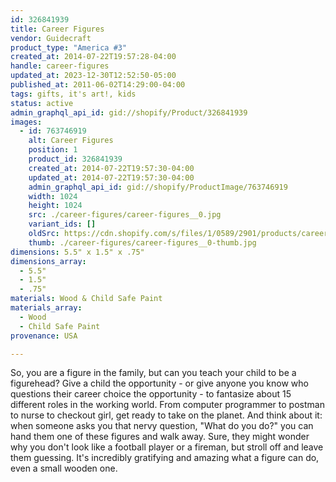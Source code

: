 ```yaml
---
id: 326841939
title: Career Figures
vendor: Guidecraft
product_type: "America #3"
created_at: 2014-07-22T19:57:28-04:00
handle: career-figures
updated_at: 2023-12-30T12:52:50-05:00
published_at: 2011-06-02T14:29:00-04:00
tags: gifts, it's art!, kids
status: active
admin_graphql_api_id: gid://shopify/Product/326841939
images:
  - id: 763746919
    alt: Career Figures
    position: 1
    product_id: 326841939
    created_at: 2014-07-22T19:57:30-04:00
    updated_at: 2014-07-22T19:57:30-04:00
    admin_graphql_api_id: gid://shopify/ProductImage/763746919
    width: 1024
    height: 1024
    src: ./career-figures/career-figures__0.jpg
    variant_ids: []
    oldSrc: https://cdn.shopify.com/s/files/1/0589/2901/products/career-figures.jpeg?v=1406073450
    thumb: ./career-figures/career-figures__0-thumb.jpg
dimensions: 5.5" x 1.5" x .75"
dimensions_array:
  - 5.5"
  - 1.5"
  - .75"
materials: Wood & Child Safe Paint
materials_array:
  - Wood
  - Child Safe Paint
provenance: USA

---
```


So, you are a figure in the family, but can you teach your child to be a figurehead? Give a child the opportunity - or give anyone you know who questions their career choice the opportunity - to fantasize about 15 different roles in the working world. From computer programmer to postman to nurse to checkout girl, get ready to take on the planet. And think about it: when someone asks you that nervy question, "What do you do?" you can hand them one of these figures and walk away. Sure, they might wonder why you don't look like a football player or a fireman, but stroll off and leave them guessing. It's incredibly gratifying and amazing what a figure can do, even a small wooden one.